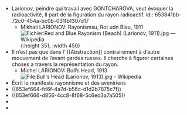- Larionov, peindre qui travail avec GONTCHAROVA, veut évoquer la radioactivité, Il part de la figuration du rayon radioactif.
  id:: 653841bb-72c0-454a-bc0b-031fb1307d17
	- Mikhali LARIONOV: Rayonismsu, Rot udn Blau, 1911 ![Fichier:Red and Blue Rayonism (Beach) (Larionov, 1911).jpg — Wikipédia](https://upload.wikimedia.org/wikipedia/commons/0/0a/Red_and_Blue_Rayonism_%28Beach%29_%28Larionov%2C_1911%29.jpg){:height 351, :width 450}
- Il n’est pas que dans l’ [[Abstraction]] contrairement à d’autre mouvement de l’avant gardes russes. Il cherche à figurer certaines choses à travers la représentation du rayon.
	- Michel LARIONOV: Bull’s Head, 1913 ![File:Bull's Head (Larionov, 1913).jpg - Wikipedia](https://upload.wikimedia.org/wikipedia/commons/e/e5/Bull%27s_Head_%28Larionov%2C_1913%29.jpg)
- Écrit le manifeste rayonnisme et des aveniriens
- ((653ef664-fd6f-4a7d-b56c-d1d2b7875c7f))
- ((653ef666-d856-4cc8-8f68-5c6ed3a7a505))
-
-